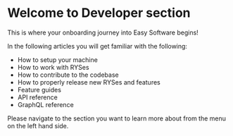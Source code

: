 # Welcome to Developer section

This is where your onboarding journey into Easy Software begins!

In the following articles you will get familiar with the following:
- How to setup your machine
- How to work with RYSes
- How to contribute to the codebase
- How to properly release new RYSes and features
- Feature guides
- API reference
- GraphQL reference

Please navigate to the section you want to learn more about from the menu on the left hand side.
